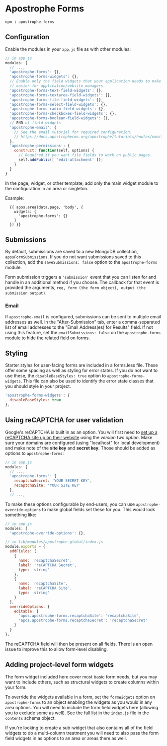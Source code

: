 # Apostrophe Forms

`npm i apostrophe-forms`

## Configuration

Enable the modules in your `app.js` file as with other modules:

```javascript
// in app.js
modules: {
  // ...,
  'apostrophe-forms': {},
  'apostrophe-forms-widgets': {},
  // Enable only the field widgets that your application needs to make it
  // easier for application/website managers.
  'apostrophe-forms-text-field-widgets': {},
  'apostrophe-forms-textarea-field-widgets': {},
  'apostrophe-forms-file-field-widgets': {},
  'apostrophe-forms-select-field-widgets': {},
  'apostrophe-forms-radio-field-widgets': {},
  'apostrophe-forms-checkboxes-field-widgets': {},
  'apostrophe-forms-boolean-field-widgets': {},
  // END of field widgets
  'apostrophe-email': {
    // See the email tutorial for required configuration.
    // https://docs.apostrophecms.org/apostrophe/tutorials/howtos/email
  },
  'apostrophe-permissions': {
    construct: function(self, options) {
      // Required if you want file fields to work on public pages.
      self.addPublic([ 'edit-attachment' ]);
    }
  }
}
```

In the page, widget, or other template, add only the main widget module to the configuration in an area or singleton.

Example:

```
  {{ apos.area(data.page, 'body', {
    widgets: {
      'apostrophe-forms': {}
    }
  }) }}
```

## Submissions

By default, submissions are saved to a new MongoDB collection, `aposFormSubmissions`. If you do not want submissions saved to this collection, add the `saveSubmissions: false` option to the `apostrophe-forms` module.

Form submission triggers a `'submission'` event that you can listen for and handle in an additional method if you choose. The callback for that event is provided the arguments, `req, form (the form object), output (the submission output)`.

### Email

If `apostrophe-email` is configured, submissions can be sent to multiple email addresses as well. In the "After-Submission" tab, enter a comma-separated list of email addresses to the "Email Address(es) for Results" field. If not using this feature, set the `emailSubmissions: false` on the `apostrophe-forms` module to hide the related field on forms.

## Styling

Starter styles for user-facing forms are included in a forms.less file. These offer some spacing as well as styling for error states. If you do not want to use these, the `disableBaseStyles: true` option to `apostrophe-forms-widgets`. This file can also be used to identify the error state classes that you should style in your project.

```javascript
'apostrophe-forms-widgets': {
  disableBaseStyles: true
},
```

## Using reCAPTCHA for user validation

Google's reCAPTCHA is built in as an option. You will first need to [set up a reCAPTCHA site up on their website](https://www.google.com/recaptcha/) using the *version two option*. Make sure your domains are configured (using "localhost" for local development) and make note of the **site key** and **secret key**. Those should be added as options to `apostrophe-forms`:

```javascript
// in app.js
modules: {
  // ...,
  'apostrophe-forms': {
    recaptchaSecret: 'YOUR SECRET KEY',
    recaptchaSite: 'YOUR SITE KEY'
  },
  // ...,
```

To make these options configurable by end-users, you can use `apostrophe-override-options` to make global fields set these for you. This would look something like:

```javascript
// in app.js
modules: {
  'apostrophe-override-options': {},
```

```javascript
// in lib/modules/apostrophe-global/index.js
module.exports = {
  addFields: [
    {
      name: 'recaptchaSecret',
      label: 'reCAPTCHA Secret',
      type: 'string'
    },
    {
      name: 'recaptchaSite',
      label: 'reCAPTCHA Site',
      type: 'string'
    }
  ],
  overrideOptions: {
    editable: {
      'apos.apostrophe-forms.recaptchaSite': 'recaptchaSite',
      'apos.apostrophe-forms.recaptchaSecret': 'recaptchaSecret'
    }
  }
};
```

The reCAPTCHA field will then be present on all fields. There is an open issue to improve this to allow form-level disabling.

## Adding project-level form widgets

The form widget included here cover most basic form needs, but you may want to include others, such as structural widgets to create columns within your form.

To override the widgets available in a form, set the `formWidgets` option on `apostrophe-forms` to an object enabling the widgets as you would in any area options. You will need to include the form field widgets here (allowing you to exclude some as well). See the full list in the `index.js` file in the `contents` schema object.

If you're looking to create a sub-widget that also contains all of the field widgets to do a multi-column treatment you will need to also pass the form field widgets in as options to an area or areas there as well.